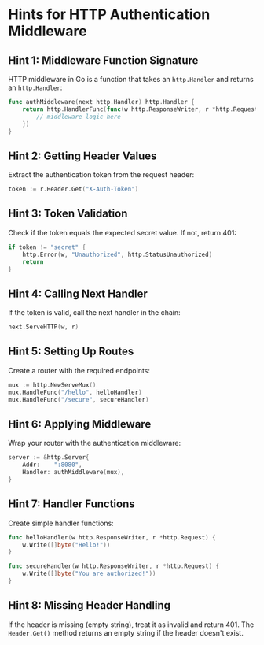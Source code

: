 # Hints for HTTP Authentication Middleware

## Hint 1: Middleware Function Signature
HTTP middleware in Go is a function that takes an `http.Handler` and returns an `http.Handler`:
```go
func authMiddleware(next http.Handler) http.Handler {
    return http.HandlerFunc(func(w http.ResponseWriter, r *http.Request) {
        // middleware logic here
    })
}
```

## Hint 2: Getting Header Values
Extract the authentication token from the request header:
```go
token := r.Header.Get("X-Auth-Token")
```

## Hint 3: Token Validation
Check if the token equals the expected secret value. If not, return 401:
```go
if token != "secret" {
    http.Error(w, "Unauthorized", http.StatusUnauthorized)
    return
}
```

## Hint 4: Calling Next Handler
If the token is valid, call the next handler in the chain:
```go
next.ServeHTTP(w, r)
```

## Hint 5: Setting Up Routes
Create a router with the required endpoints:
```go
mux := http.NewServeMux()
mux.HandleFunc("/hello", helloHandler)
mux.HandleFunc("/secure", secureHandler)
```

## Hint 6: Applying Middleware
Wrap your router with the authentication middleware:
```go
server := &http.Server{
    Addr:    ":8080",
    Handler: authMiddleware(mux),
}
```

## Hint 7: Handler Functions
Create simple handler functions:
```go
func helloHandler(w http.ResponseWriter, r *http.Request) {
    w.Write([]byte("Hello!"))
}

func secureHandler(w http.ResponseWriter, r *http.Request) {
    w.Write([]byte("You are authorized!"))
}
```

## Hint 8: Missing Header Handling
If the header is missing (empty string), treat it as invalid and return 401. The `Header.Get()` method returns an empty string if the header doesn't exist. 